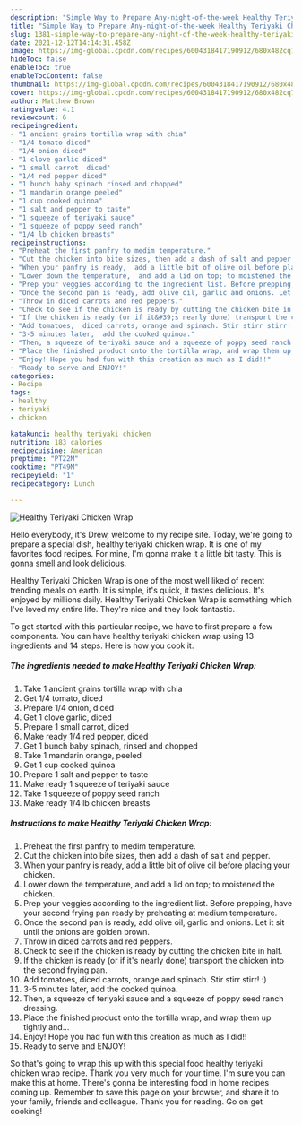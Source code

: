 ```yaml
---
description: "Simple Way to Prepare Any-night-of-the-week Healthy Teriyaki Chicken Wrap"
title: "Simple Way to Prepare Any-night-of-the-week Healthy Teriyaki Chicken Wrap"
slug: 1381-simple-way-to-prepare-any-night-of-the-week-healthy-teriyaki-chicken-wrap
date: 2021-12-12T14:14:31.458Z
image: https://img-global.cpcdn.com/recipes/6004318417190912/680x482cq70/healthy-teriyaki-chicken-wrap-recipe-main-photo.jpg
hideToc: false
enableToc: true
enableTocContent: false
thumbnail: https://img-global.cpcdn.com/recipes/6004318417190912/680x482cq70/healthy-teriyaki-chicken-wrap-recipe-main-photo.jpg
cover: https://img-global.cpcdn.com/recipes/6004318417190912/680x482cq70/healthy-teriyaki-chicken-wrap-recipe-main-photo.jpg
author: Matthew Brown
ratingvalue: 4.1
reviewcount: 6
recipeingredient:
- "1 ancient grains tortilla wrap with chia"
- "1/4 tomato diced"
- "1/4 onion diced"
- "1 clove garlic diced"
- "1 small carrot  diced"
- "1/4 red pepper diced"
- "1 bunch baby spinach rinsed and chopped"
- "1 mandarin orange peeled"
- "1 cup cooked quinoa"
- "1 salt and pepper to taste"
- "1 squeeze of teriyaki sauce"
- "1 squeeze of poppy seed ranch"
- "1/4 lb chicken breasts"
recipeinstructions:
- "Preheat the first panfry to medim temperature."
- "Cut the chicken into bite sizes, then add a dash of salt and pepper."
- "When your panfry is ready,  add a little bit of olive oil before placing your chicken."
- "Lower down the temperature,  and add a lid on top; to moistened the chicken."
- "Prep your veggies according to the ingredient list. Before prepping,  have your second frying pan ready by preheating at medium temperature."
- "Once the second pan is ready, add olive oil, garlic and onions. Let it sit until the onions are golden brown."
- "Throw in diced carrots and red peppers."
- "Check to see if the chicken is ready by cutting the chicken bite in half."
- "If the chicken is ready (or if it&#39;s nearly done) transport the chicken into the second frying pan."
- "Add tomatoes,  diced carrots, orange and spinach. Stir stirr stirr!  :)"
- "3-5 minutes later,  add the cooked quinoa."
- "Then, a squeeze of teriyaki sauce and a squeeze of poppy seed ranch dressing."
- "Place the finished product onto the tortilla wrap, and wrap them up tightly and..."
- "Enjoy! Hope you had fun with this creation as much as I did!!"
- "Ready to serve and ENJOY!"
categories:
- Recipe
tags:
- healthy
- teriyaki
- chicken

katakunci: healthy teriyaki chicken 
nutrition: 183 calories
recipecuisine: American
preptime: "PT22M"
cooktime: "PT49M"
recipeyield: "1"
recipecategory: Lunch

---
```



![Healthy Teriyaki Chicken Wrap](https://img-global.cpcdn.com/recipes/6004318417190912/680x482cq70/healthy-teriyaki-chicken-wrap-recipe-main-photo.jpg)

Hello everybody, it's Drew, welcome to my recipe site. Today, we're going to prepare a special dish, healthy teriyaki chicken wrap. It is one of my favorites food recipes. For mine, I'm gonna make it a little bit tasty. This is gonna smell and look delicious.

Healthy Teriyaki Chicken Wrap is one of the most well liked of recent trending meals on earth. It is simple, it's quick, it tastes delicious. It's enjoyed by millions daily. Healthy Teriyaki Chicken Wrap is something which I've loved my entire life. They're nice and they look fantastic.




To get started with this particular recipe, we have to first prepare a few components. You can have healthy teriyaki chicken wrap using 13 ingredients and 14 steps. Here is how you cook it.

<!--inarticleads1-->

##### The ingredients needed to make Healthy Teriyaki Chicken Wrap:

1. Take 1 ancient grains tortilla wrap with chia
1. Get 1/4 tomato, diced
1. Prepare 1/4 onion, diced
1. Get 1 clove garlic, diced
1. Prepare 1 small carrot,  diced
1. Make ready 1/4 red pepper, diced
1. Get 1 bunch baby spinach, rinsed and chopped
1. Take 1 mandarin orange, peeled
1. Get 1 cup cooked quinoa
1. Prepare 1 salt and pepper to taste
1. Make ready 1 squeeze of teriyaki sauce
1. Take 1 squeeze of poppy seed ranch
1. Make ready 1/4 lb chicken breasts




<!--inarticleads2-->

##### Instructions to make Healthy Teriyaki Chicken Wrap:

1. Preheat the first panfry to medim temperature.
1. Cut the chicken into bite sizes, then add a dash of salt and pepper.
1. When your panfry is ready,  add a little bit of olive oil before placing your chicken.
1. Lower down the temperature,  and add a lid on top; to moistened the chicken.
1. Prep your veggies according to the ingredient list. Before prepping,  have your second frying pan ready by preheating at medium temperature.
1. Once the second pan is ready, add olive oil, garlic and onions. Let it sit until the onions are golden brown.
1. Throw in diced carrots and red peppers.
1. Check to see if the chicken is ready by cutting the chicken bite in half.
1. If the chicken is ready (or if it&#39;s nearly done) transport the chicken into the second frying pan.
1. Add tomatoes,  diced carrots, orange and spinach. Stir stirr stirr!  :)
1. 3-5 minutes later,  add the cooked quinoa.
1. Then, a squeeze of teriyaki sauce and a squeeze of poppy seed ranch dressing.
1. Place the finished product onto the tortilla wrap, and wrap them up tightly and...
1. Enjoy! Hope you had fun with this creation as much as I did!!
1. Ready to serve and ENJOY!



So that's going to wrap this up with this special food healthy teriyaki chicken wrap recipe. Thank you very much for your time. I'm sure you can make this at home. There's gonna be interesting food in home recipes coming up. Remember to save this page on your browser, and share it to your family, friends and colleague. Thank you for reading. Go on get cooking!
